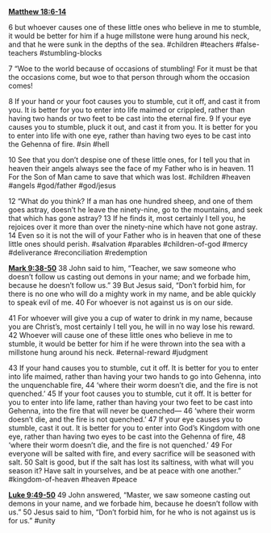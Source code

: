 **[Matthew 18:6-14](http://www.blueletterbible.org/search/preSearch.cfm?Criteria=Matthew+18.6-14&t=NIV)**

6 but whoever causes one of these little ones who believe in me to stumble, it would be better for him if a huge millstone were hung around his neck, and that he were sunk in the depths of the sea. #children #teachers #false-teachers #stumbling-blocks

7 “Woe to the world because of occasions of stumbling! For it must be that the occasions come, but woe to that person through whom the occasion comes! 

8 If your hand or your foot causes you to stumble, cut it off, and cast it from you. It is better for you to enter into life maimed or crippled, rather than having two hands or two feet to be cast into the eternal fire. 9 If your eye causes you to stumble, pluck it out, and cast it from you. It is better for you to enter into life with one eye, rather than having two eyes to be cast into the Gehenna of fire. #sin #hell

10 See that you don’t despise one of these little ones, for I tell you that in heaven their angels always see the face of my Father who is in heaven. 11 For the Son of Man came to save that which was lost. #children #heaven #angels #god/father #god/jesus

12 “What do you think? If a man has one hundred sheep, and one of them goes astray, doesn’t he leave the ninety-nine, go to the mountains, and seek that which has gone astray? 13 If he finds it, most certainly I tell you, he rejoices over it more than over the ninety-nine which have not gone astray. 14 Even so it is not the will of your Father who is in heaven that one of these little ones should perish. #salvation #parables #children-of-god #mercy #deliverance #reconciliation #redemption

**[Mark 9:38-50](http://www.blueletterbible.org/search/preSearch.cfm?Criteria=Mark+9.38-50&t=NIV)**
38 John said to him, “Teacher, we saw someone who doesn’t follow us casting out demons in your name; and we forbade him, because he doesn’t follow us.” 39 But Jesus said, “Don’t forbid him, for there is no one who will do a mighty work in my name, and be able quickly to speak evil of me. 40 For whoever is not against us is on our side. 

41 For whoever will give you a cup of water to drink in my name, because you are Christ’s, most certainly I tell you, he will in no way lose his reward. 42 Whoever will cause one of these little ones who believe in me to stumble, it would be better for him if he were thrown into the sea with a millstone hung around his neck. #eternal-reward #judgment 

43 If your hand causes you to stumble, cut it off. It is better for you to enter into life maimed, rather than having your two hands to go into Gehenna, into the unquenchable fire, 44 ‘where their worm doesn’t die, and the fire is not quenched.’ 45 If your foot causes you to stumble, cut it off. It is better for you to enter into life lame, rather than having your two feet to be cast into Gehenna, into the fire that will never be quenched— 46 ‘where their worm doesn’t die, and the fire is not quenched.’ 47 If your eye causes you to stumble, cast it out. It is better for you to enter into God’s Kingdom with one eye, rather than having two eyes to be cast into the Gehenna of fire, 48 ‘where their worm doesn’t die, and the fire is not quenched.’ 49 For everyone will be salted with fire, and every sacrifice will be seasoned with salt. 50 Salt is good, but if the salt has lost its saltiness, with what will you season it? Have salt in yourselves, and be at peace with one another.” #kingdom-of-heaven #heaven #peace

**[Luke 9:49-50](http://www.blueletterbible.org/search/preSearch.cfm?Criteria=Luke+9.49-50&t=NIV)**
49 John answered, “Master, we saw someone casting out demons in your name, and we forbade him, because he doesn’t follow with us.” 50 Jesus said to him, “Don’t forbid him, for he who is not against us is for us.” #unity